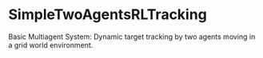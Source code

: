 # SimpleTwoAgentsRLTracking
Basic Multiagent System: Dynamic target tracking by two agents moving in a grid world environment.
